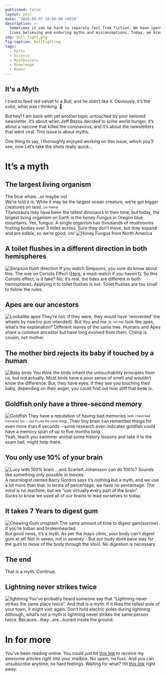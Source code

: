 ```yaml
---
published: false
layout: post
date: '2020-09-07 18:00:00 +0530'
description: >-
  Sometimes it can be hard to separate fact from fiction. We have spent our
  lives believing and enduring myths and misconceptions. Today, we break some.
img: bull_fight.png
fig-caption: BullFighting
tags:
  - Myths
  - Science
  - Mythbusters
  - Knowledge
  - Humor
---
```

## It's a Myth

I tried to feed red velvet to a Bull, and he didn’t like it. Obviously, it’s the color, what was I thinking. 🤦‍  
  
But hey! I am back with yet another topic untouched by your beloved newsletter. It’s about when Jeff Bezos decided to solve world hunger, it’s about a vaccine that killed the coronavirus, and it’s about the newsletters that went viral. This issue is about myths.
  
One thing to say, I thoroughly enjoyed working on this issue, which you'll see, now Let’s take the shots really quick...  

# It’s a myth

## The largest living organism
The blue whale…or maybe not.  
We’re told it is. While it may be the largest ocean creature, we’re got bigger creatures on land. <sub><sup>(yo mama)</sup></sub>  
Titanosaurs may have been the tallest dinosaurs in their time, but today, the largest living organism on Earth is the honey Fungus in Oregon blue mountains. Yes, fungus. A single organism has thousands of mushrooms fruiting bodies over 3 miles across. Sure they don’t move, but they expand and are edible, so we’re good. \m/
![Honey Fungus from North America](https://earthsky.org/upl/2017/12/honey-fungus-oregon-e1512496424329.jpg)

## A toilet flushes in a different direction in both hemispheres  
![Simpson flush direction](https://www.australiangeographic.com.au/wp-content/uploads/2018/06/Capture-1.jpg)
If you watch Simpsons, you sure do know about this. The one on Coriolis Effect ([Here](https://www.youtube.com/watch?v=feGYOS2o5-c), a must-watch if you haven’t). So this Coriolis effect, is it fake? No, it’s real, the tides are different in both hemispheres. Applying it to toilet flushes is not. Toilet flushes are too small to follow the rules.  

## Apes are our ancestors
![Lookalike apes](https://www.sapiens.org/wp-content/uploads/2018/10/01-Gnala-Caregiver_compressed-1076x588.jpg)
They’re not. If they were, they would have ‘reinvented’ the wheels by now(no pun intended). But You and me <sub><sup>(jk, not me)</sup></sub> look like apes, what’s the explanation? Different leaves of the same tree. Humans and Apes share a common ancestor but have long evolved from them. Chimp is cousin, not mother.  

## The mother bird rejects its baby if touched by a human
![Baby birds](https://i1.wp.com/bestlifeonline.com/wp-content/uploads/2019/12/man-holding-baby-birds.jpg)
You think the birds inherit the untouchability principles from us, but not actually. Most birds have a poor sense of smell and wouldn’t know the difference. But, they have eyes. If they see you touching their baby, depending on their anger, you could find out how stiff that beak is.  

## Goldfish only have a three-second memory
![Goldfish](https://images.unsplash.com/photo-1520366498724-709889c0c685?ixlib=rb-1.2.1&ixid=eyJhcHBfaWQiOjEyMDd9&auto=format&fit=crop&w=1050&q=80)
They have a reputation of having bad memories <sub><sup>(well, I have bad memories too ;-; but it’s not the same thing)</sup></sub>. Their tiny brain can remember things for even more than 4 seconds – some research even indicates goldfish could have a memory span of up to five months long.  
Yeah, teach you swimmer animal some history lessons and take it to the exam hall, might help there.

## You only use 10% of your brain
![Lucy with 100% brain](https://www.wallpaperup.com/uploads/wallpapers/2015/02/24/628515/91cef63b40a5ce3ec64255f5c792224e-500.jpg)
…and Scarlett Johansson can do 100%? Sounds like something only possible in movies.  
A neurologist named Barry Gordon says it’s nothing but a myth, and we use a lot more than that. In terms of percentage, we have no percentage. The mind is no machine, but we “use virtually every part of the brain”.  
Sucks to know we used all of our brains to lead ourselves to today.  

## It takes 7 Years to digest gum
![Chewing Gum unsplash](https://images.unsplash.com/photo-1598247318797-e43459817f43?ixlib=rb-1.2.1&ixid=eyJhcHBfaWQiOjEyMDd9&auto=format&fit=crop&w=1008&q=80)
The same amount of time to digest gam(sorrow) if you’re Indian and brokenhearted.  
But good news, it’s a myth. As per the mayo clinic, your body can’t digest gum at all! Not in seven, not in seventy - But our body does pave way for the gum to move of the body through the stool. No digestion is necessary.  

## The end
That is a myth. Continue.  

## Lightning never strikes twice
![lightning](https://images.unsplash.com/photo-1528484593357-bb6777320d96?ixlib=rb-1.2.1&ixid=eyJhcHBfaWQiOjEyMDd9&auto=format&fit=crop&w=1189&q=80)
You’ve probably heard someone say that “Lightning never strikes the same place twice”. And that is a myth. If it likes the tallest pole of your town, it might visit again. Don’t hold electric poles during lightning.  
Although, what’s not a myth is lightning never strikes the same person twice. Because…they…are…buried inside the ground.

# In for more
You've been reading online. You could just hit [this link](https://cutt.ly/mfiHvFA) to receive my awesome articles right into your mailbox. No spam, no fuss. And you can unsubscribe anytime, no hard feelings. Waiting for what? Hit [this link](https://cutt.ly/mfiHvFA) right away.